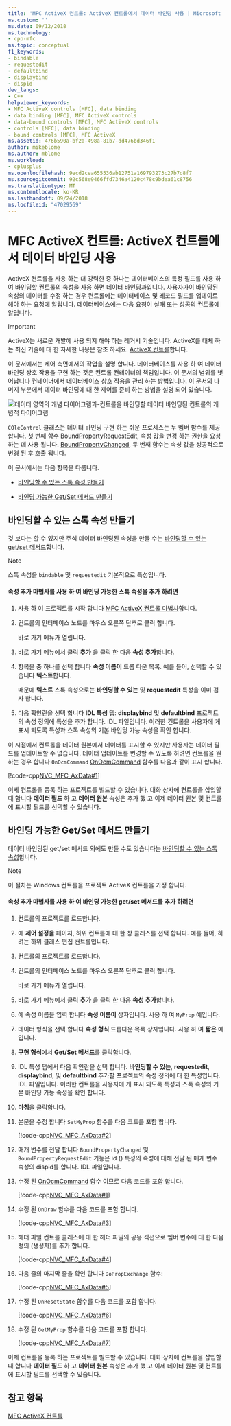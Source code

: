 ```yaml
---
title: 'MFC ActiveX 컨트롤: ActiveX 컨트롤에서 데이터 바인딩 사용 | Microsoft Docs'
ms.custom: ''
ms.date: 09/12/2018
ms.technology:
- cpp-mfc
ms.topic: conceptual
f1_keywords:
- bindable
- requestedit
- defaultbind
- displaybind
- dispid
dev_langs:
- C++
helpviewer_keywords:
- MFC ActiveX controls [MFC], data binding
- data binding [MFC], MFC ActiveX controls
- data-bound controls [MFC], MFC ActiveX controls
- controls [MFC], data binding
- bound controls [MFC], MFC ActiveX
ms.assetid: 476b590a-bf2a-498a-81b7-dd476bd346f1
author: mikeblome
ms.author: mblome
ms.workload:
- cplusplus
ms.openlocfilehash: 9ecd2cea655536ab12751a169793273c27b7d8f7
ms.sourcegitcommit: 92c568e9466ffd7346a4120c478c9bdea61c8756
ms.translationtype: MT
ms.contentlocale: ko-KR
ms.lasthandoff: 09/24/2018
ms.locfileid: "47029569"
---
```

# <a name="mfc-activex-controls-using-data-binding-in-an-activex-control"></a>MFC ActiveX 컨트롤: ActiveX 컨트롤에서 데이터 바인딩 사용

ActiveX 컨트롤을 사용 하는 더 강력한 중 하나는 데이터베이스의 특정 필드를 사용 하 여 바인딩할 컨트롤의 속성을 사용 하면 데이터 바인딩과입니다. 사용자가이 바인딩된 속성의 데이터를 수정 하는 경우 컨트롤에는 데이터베이스 및 레코드 필드를 업데이트 해야 하는 요청에 알립니다. 데이터베이스에는 다음 요청이 실패 또는 성공의 컨트롤에 알립니다.

>[!IMPORTANT]
> ActiveX는 새로운 개발에 사용 되지 해야 하는 레거시 기술입니다. ActiveX를 대체 하는 최신 기술에 대 한 자세한 내용은 참조 하세요. [ActiveX 컨트롤](activex-controls.md)합니다.

이 문서에서는 제어 측면에서의 작업을 설명 합니다. 데이터베이스를 사용 하 여 데이터 바인딩 상호 작용을 구현 하는 것은 컨트롤 컨테이너의 책임입니다. 이 문서의 범위를 벗어납니다 컨테이너에서 데이터베이스 상호 작용을 관리 하는 방법입니다. 이 문서의 나머지 부분에서 데이터 바인딩에 대 한 제어를 준비 하는 방법을 설명 되어 있습니다.

![데이터 영역의 개념 다이어그램과&#45;컨트롤을 바인딩할](../mfc/media/vc374v1.gif "vc374v1") 데이터 바인딩된 컨트롤의 개념적 다이어그램

`COleControl` 클래스는 데이터 바인딩 구현 하는 쉬운 프로세스는 두 멤버 함수를 제공 합니다. 첫 번째 함수 [BoundPropertyRequestEdit](../mfc/reference/colecontrol-class.md#boundpropertyrequestedit), 속성 값을 변경 하는 권한을 요청 하는 데 사용 됩니다. [BoundPropertyChanged](../mfc/reference/colecontrol-class.md#boundpropertychanged), 두 번째 함수는 속성 값을 성공적으로 변경 된 후 호출 됩니다.

이 문서에서는 다음 항목을 다룹니다.

- [바인딩할 수 있는 스톡 속성 만들기](#vchowcreatingbindablestockproperty)

- [바인딩 가능한 Get/Set 메서드 만들기](#vchowcreatingbindablegetsetmethod)

##  <a name="vchowcreatingbindablestockproperty"></a> 바인딩할 수 있는 스톡 속성 만들기

것 보다는 할 수 있지만 주식 데이터 바인딩된 속성을 만들 수는 [바인딩할 수 있는 get/set 메서드](#vchowcreatingbindablegetsetmethod)합니다.

> [!NOTE]
>  스톡 속성을 `bindable` 및 `requestedit` 기본적으로 특성입니다.

#### <a name="to-add-a-bindable-stock-property-using-the-add-property-wizard"></a>속성 추가 마법사를 사용 하 여 바인딩 가능한 스톡 속성을 추가 하려면

1. 사용 하 여 프로젝트를 시작 합니다 [MFC ActiveX 컨트롤 마법사](../mfc/reference/mfc-activex-control-wizard.md)합니다.

1. 컨트롤의 인터페이스 노드를 마우스 오른쪽 단추로 클릭 합니다.

     바로 가기 메뉴가 열립니다.

1. 바로 가기 메뉴에서 클릭 **추가** 을 클릭 한 다음 **속성 추가**합니다.

1. 항목을 중 하나를 선택 합니다 **속성 이름이** 드롭 다운 목록. 예를 들어, 선택할 수 있습니다 **텍스트**합니다.

     때문에 **텍스트** 스톡 속성으로는 **바인딩할 수 있는** 및 **requestedit** 특성을 이미 검사 합니다.

1. 다음 확인란을 선택 합니다 **IDL 특성** 탭: **displaybind** 및 **defaultbind** 프로젝트의 속성 정의에 특성을 추가 합니다. IDL 파일입니다. 이러한 컨트롤을 사용자에 게 표시 되도록 특성과 스톡 속성의 기본 바인딩 가능 속성을 확인 합니다.

이 시점에서 컨트롤을 데이터 원본에서 데이터를 표시할 수 있지만 사용자는 데이터 필드를 업데이트할 수 없습니다. 데이터 업데이트를 변경할 수 있도록 하려면 컨트롤을 원하는 경우 합니다 `OnOcmCommand` [OnOcmCommand](../mfc/mfc-activex-controls-subclassing-a-windows-control.md) 함수를 다음과 같이 표시 합니다.

[!code-cpp[NVC_MFC_AxData#1](../mfc/codesnippet/cpp/mfc-activex-controls-using-data-binding-in-an-activex-control_1.cpp)]

이제 컨트롤을 등록 하는 프로젝트를 빌드할 수 있습니다. 대화 상자에 컨트롤을 삽입할 때 합니다 **데이터 필드** 하 고 **데이터 원본** 속성은 추가 했 고 이제 데이터 원본 및 컨트롤에 표시할 필드를 선택할 수 있습니다.

##  <a name="vchowcreatingbindablegetsetmethod"></a> 바인딩 가능한 Get/Set 메서드 만들기

데이터 바인딩된 get/set 메서드 외에도 만들 수도 있습니다는 [바인딩할 수 있는 스톡 속성](#vchowcreatingbindablestockproperty)합니다.

> [!NOTE]
>  이 절차는 Windows 컨트롤을 프로젝트 ActiveX 컨트롤을 가정 합니다.

#### <a name="to-add-a-bindable-getset-method-using-the-add-property-wizard"></a>속성 추가 마법사를 사용 하 여 바인딩 가능한 get/set 메서드를 추가 하려면

1. 컨트롤의 프로젝트를 로드합니다.

1. 에 **제어 설정을** 페이지, 하위 컨트롤에 대 한 창 클래스를 선택 합니다. 예를 들어, 하려는 하위 클래스 편집 컨트롤입니다.

1. 컨트롤의 프로젝트를 로드합니다.

1. 컨트롤의 인터페이스 노드를 마우스 오른쪽 단추로 클릭 합니다.

     바로 가기 메뉴가 열립니다.

1. 바로 가기 메뉴에서 클릭 **추가** 을 클릭 한 다음 **속성 추가**합니다.

1. 에 속성 이름을 입력 합니다 **속성 이름이** 상자입니다. 사용 하 여 `MyProp` 예입니다.

1. 데이터 형식을 선택 합니다 **속성 형식** 드롭다운 목록 상자입니다. 사용 하 여 **짧은** 예입니다.

1. **구현 형식**에서 **Get/Set 메서드**를 클릭합니다.

9. IDL 특성 탭에서 다음 확인란을 선택 합니다. **바인딩할 수 있는**, **requestedit**, **displaybind**, 및 **defaultbind** 추가할 프로젝트의 속성 정의에 대 한 특성입니다. IDL 파일입니다. 이러한 컨트롤을 사용자에 게 표시 되도록 특성과 스톡 속성의 기본 바인딩 가능 속성을 확인 합니다.

10. **마침**을 클릭합니다.

11. 본문을 수정 합니다 `SetMyProp` 함수를 다음 코드를 포함 합니다.

     [!code-cpp[NVC_MFC_AxData#2](../mfc/codesnippet/cpp/mfc-activex-controls-using-data-binding-in-an-activex-control_2.cpp)]

12. 매개 변수를 전달 합니다 `BoundPropertyChanged` 및 `BoundPropertyRequestEdit` 기능은 id () 특성의 속성에 대해 전달 된 매개 변수 속성의 dispid를 합니다. IDL 파일입니다.

13. 수정 된 [OnOcmCommand](../mfc/mfc-activex-controls-subclassing-a-windows-control.md) 함수 이므로 다음 코드를 포함 합니다.

     [!code-cpp[NVC_MFC_AxData#1](../mfc/codesnippet/cpp/mfc-activex-controls-using-data-binding-in-an-activex-control_1.cpp)]

14. 수정 된 `OnDraw` 함수를 다음 코드를 포함 합니다.

     [!code-cpp[NVC_MFC_AxData#3](../mfc/codesnippet/cpp/mfc-activex-controls-using-data-binding-in-an-activex-control_3.cpp)]

15. 헤더 파일 컨트롤 클래스에 대 한 헤더 파일의 공용 섹션으로 멤버 변수에 대 한 다음 정의 (생성자)를 추가 합니다.

     [!code-cpp[NVC_MFC_AxData#4](../mfc/codesnippet/cpp/mfc-activex-controls-using-data-binding-in-an-activex-control_4.h)]

16. 다음 줄의 마지막 줄을 확인 합니다 `DoPropExchange` 함수:

     [!code-cpp[NVC_MFC_AxData#5](../mfc/codesnippet/cpp/mfc-activex-controls-using-data-binding-in-an-activex-control_5.cpp)]

17. 수정 된 `OnResetState` 함수를 다음 코드를 포함 합니다.

     [!code-cpp[NVC_MFC_AxData#6](../mfc/codesnippet/cpp/mfc-activex-controls-using-data-binding-in-an-activex-control_6.cpp)]

18. 수정 된 `GetMyProp` 함수를 다음 코드를 포함 합니다.

     [!code-cpp[NVC_MFC_AxData#7](../mfc/codesnippet/cpp/mfc-activex-controls-using-data-binding-in-an-activex-control_7.cpp)]

이제 컨트롤을 등록 하는 프로젝트를 빌드할 수 있습니다. 대화 상자에 컨트롤을 삽입할 때 합니다 **데이터 필드** 하 고 **데이터 원본** 속성은 추가 했 고 이제 데이터 원본 및 컨트롤에 표시할 필드를 선택할 수 있습니다.

## <a name="see-also"></a>참고 항목

[MFC ActiveX 컨트롤](../mfc/mfc-activex-controls.md)

